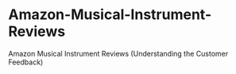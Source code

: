 # Amazon-Musical-Instrument-Reviews
Amazon Musical Instrument Reviews (Understanding the Customer Feedback)
